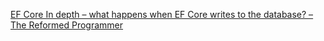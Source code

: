 [EF Core In depth – what happens when EF Core writes to the database? – The Reformed Programmer](https://www.thereformedprogrammer.net/ef-core-in-depth-what-happens-when-ef-core-writes-to-the-database/)
